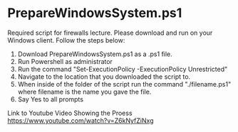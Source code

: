 # PrepareWindowsSystem.ps1
Required script for firewalls lecture. Please download and run on your Windows client. 
Follow the steps below:
  1. Download PrepareWindowsSystem.ps1 as a .ps1 file.
  2. Run Powershell as administrator
  3. Run the command "Set-ExecutionPolicy -ExecutionPolicy Unrestricted"
  4. Navigate to the location that you downloaded the script to.
  5. When inside of the folder of the script run the command "./filename.ps1" where filename is the name you gave the file.
  6. Say Yes to all prompts

Link to Youtube Video Showing the Proess
https://www.youtube.com/watch?v=Z6kNyfZiNxg
